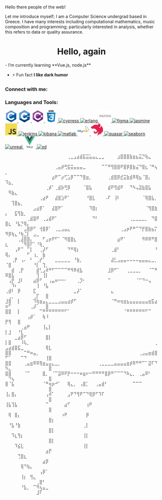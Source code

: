 Hello there people of the web!<p>
Let me introduce myself; I am a Computer Science undergrad based in Greece. I have many interests including computational mathematics, music composition and programming; particularly interested in analysis, whether this refers to data or quality assurance.<p>

<!---
nvHolst/nvHolst is a ✨ special ✨ repository because its `README.md` (this file) appears on your GitHub profile.
You can click the Preview link to take a look at your changes.
--->

<h1 align="center">Hello, again</h1>
- I’m currently learning **Vue.js, node.js**

- ⚡ Fun fact **I like dark humor**

<h3 align="left">Connect with me:</h3>
<p align="left">
</p>

<h3 align="left">Languages and Tools:</h3>
<p align="left"> <a href="https://www.cprogramming.com/" target="_blank" rel="noreferrer"> <img src="https://raw.githubusercontent.com/devicons/devicon/master/icons/c/c-original.svg" alt="c" width="40" height="40"/> </a> <a href="https://www.w3schools.com/cpp/" target="_blank" rel="noreferrer"> <img src="https://raw.githubusercontent.com/devicons/devicon/master/icons/cplusplus/cplusplus-original.svg" alt="cplusplus" width="40" height="40"/> </a> <a href="https://www.w3schools.com/cs/" target="_blank" rel="noreferrer"> <img src="https://raw.githubusercontent.com/devicons/devicon/master/icons/csharp/csharp-original.svg" alt="csharp" width="40" height="40"/> </a> <a href="https://www.w3schools.com/css/" target="_blank" rel="noreferrer"> <img src="https://raw.githubusercontent.com/devicons/devicon/master/icons/css3/css3-original-wordmark.svg" alt="css3" width="40" height="40"/> </a> <a href="https://www.cypress.io" target="_blank" rel="noreferrer"> <img src="https://raw.githubusercontent.com/simple-icons/simple-icons/6e46ec1fc23b60c8fd0d2f2ff46db82e16dbd75f/icons/cypress.svg" alt="cypress" width="40" height="40"/> </a> <a href="https://www.erlang.org/" target="_blank" rel="noreferrer"> <img src="https://www.vectorlogo.zone/logos/erlang/erlang-official.svg" alt="erlang" width="40" height="40"/> </a> <a href="https://expressjs.com" target="_blank" rel="noreferrer"> <img src="https://raw.githubusercontent.com/devicons/devicon/master/icons/express/express-original-wordmark.svg" alt="express" width="40" height="40"/> </a> <a href="https://www.figma.com/" target="_blank" rel="noreferrer"> <img src="https://www.vectorlogo.zone/logos/figma/figma-icon.svg" alt="figma" width="40" height="40"/> </a> <a href="https://jasmine.github.io/" target="_blank" rel="noreferrer"> <img src="https://www.vectorlogo.zone/logos/jasmine/jasmine-icon.svg" alt="jasmine" width="40" height="40"/> </a> <a href="https://developer.mozilla.org/en-US/docs/Web/JavaScript" target="_blank" rel="noreferrer"> <img src="https://raw.githubusercontent.com/devicons/devicon/master/icons/javascript/javascript-original.svg" alt="javascript" width="40" height="40"/> </a> <a href="https://www.jenkins.io" target="_blank" rel="noreferrer"> <img src="https://www.vectorlogo.zone/logos/jenkins/jenkins-icon.svg" alt="jenkins" width="40" height="40"/> </a> <a href="https://www.elastic.co/kibana" target="_blank" rel="noreferrer"> <img src="https://www.vectorlogo.zone/logos/elasticco_kibana/elasticco_kibana-icon.svg" alt="kibana" width="40" height="40"/> </a> <a href="https://www.mathworks.com/" target="_blank" rel="noreferrer"> <img src="https://upload.wikimedia.org/wikipedia/commons/2/21/Matlab_Logo.png" alt="matlab" width="40" height="40"/> </a> <a href="https://www.mysql.com/" target="_blank" rel="noreferrer"> <img src="https://raw.githubusercontent.com/devicons/devicon/master/icons/mysql/mysql-original-wordmark.svg" alt="mysql" width="40" height="40"/> </a> <a href="https://nestjs.com/" target="_blank" rel="noreferrer"> <img src="https://raw.githubusercontent.com/devicons/devicon/master/icons/nestjs/nestjs-plain.svg" alt="nestjs" width="40" height="40"/> </a> <a href="https://quasar.dev/" target="_blank" rel="noreferrer"> <img src="https://cdn.quasar.dev/logo/svg/quasar-logo.svg" alt="quasar" width="40" height="40"/> </a> <a href="https://seaborn.pydata.org/" target="_blank" rel="noreferrer"> <img src="https://seaborn.pydata.org/_images/logo-mark-lightbg.svg" alt="seaborn" width="40" height="40"/> </a> <a href="https://unrealengine.com/" target="_blank" rel="noreferrer"> <img src="https://raw.githubusercontent.com/kenangundogan/fontisto/036b7eca71aab1bef8e6a0518f7329f13ed62f6b/icons/svg/brand/unreal-engine.svg" alt="unreal" width="40" height="40"/> </a> <a href="https://vuejs.org/" target="_blank" rel="noreferrer"> <img src="https://raw.githubusercontent.com/devicons/devicon/master/icons/vuejs/vuejs-original-wordmark.svg" alt="vuejs" width="40" height="40"/> </a> <a href="https://www.adobe.com/products/xd.html" target="_blank" rel="noreferrer"> <img src="https://cdn.worldvectorlogo.com/logos/adobe-xd.svg" alt="xd" width="40" height="40"/> </a> </p>

⠀⠀⠀⠀⠀⠀⠀⠀⠀⠀⠀⠀⠀⠀⠀⠀⠀⠀⠀⠀⢀⣀⣠⣴⣾⣯⣭⣥⣤⣄⣀⣀⠀⠀⠀⠀⣰⣿⣿⣿⣷⣶⣦⣭⡙⢷⣄⠀⠀⠀⠀⠀⠀⠀⠀⠀⠀⠀⠀⠀⠀⠀⠀⠀⠀
⠀⠀⠀⠀⠀⠀⠀⠀⠀⠀⠀⠀⠀⠀⠀⠀⢀⣤⡾⢛⣯⣭⣤⣤⣤⣀⠀⠀⠀⠀⠀⠉⠉⠛⢻⣿⣿⠟⣿⡿⣿⣷⣬⠙⣿⣆⠈⠛⢦⡀⠀⠀⠀⠀⠀⠀⠀⠀⠀⠀⠀⠀⠀⠀⠀
⠀⠀⠀⠀⠀⠀⠀⠀⠀⠀⠀⠀⠀⠀⠀⣴⠟⠉⡴⢋⣡⡿⠉⠉⠙⣿⣶⡀⠀⠀⠀⠀⠀⢀⣾⣿⡿⣞⣭⣷⣾⠿⢿⣦⠈⣿⡄⠀⠀⠹⣦⡀⠀⠀⠀⠀⠀⠀⠀⠀⠀⠀⠀⠀⠀
⠀⠀⠀⠀⠀⠀⠀⠀⠀⠀⠀⠀⠀⢀⡾⠁⢀⣾⡷⢛⡿⠀⠀⠀⠀⠈⣿⣧⠀⠀⠀⠀⠀⣾⠟⢻⣾⠟⠀⠀⠙⠳⢤⣽⣷⣿⣧⠀⠀⠀⠻⣷⣄⠀⠀⠀⠀⠀⠀⠀⠀⠀⠀⠀⠀
⠀⠀⠀⠀⠀⠀⠀⠀⠀⠀⠀⢀⣴⠟⠀⠀⣼⣿⣱⠟⠁⠀⠀⠀⠀⠀⠘⣿⣇⠀⠀⠀⠠⠏⠀⢸⠇⠀⠀⠀⠀⠀⠀⠀⠈⢿⣿⣧⡀⠀⠀⢹⣿⣦⡀⠀⠀⠀⠀⠀⠀⠀⠀⠀⠀
⠀⠀⠀⠀⠀⠀⠀⠀⠀⣠⣴⡿⠁⠀⠀⣼⣿⠟⠁⠀⠀⠀⠀⠀⠀⠀⠀⠹⣿⡆⠀⠀⠀⠀⠀⠀⠀⠀⠀⠀⠀⠀⠀⠀⠀⠈⢻⣿⣷⡄⠀⠀⣯⢻⣷⡀⠀⠀⠀⠀⠀⠀⠀⠀⠀
⠀⠀⠀⠀⠀⠀⠀⢀⣾⣿⠟⠀⢀⣠⣾⠟⠁⠀⠀⠀⠀⠀⠀⠀⠀⠀⠀⠀⠙⠃⠀⠀⠀⠀⠀⠀⠀⠀⠀⠀⢀⣀⣀⣀⣀⡀⠀⠙⣿⣿⣆⠀⠘⣧⡙⢿⡄⠀⠀⠀⠀⠀⠀⠀⠀
⠀⠀⠀⠀⠀⠀⣠⣿⡿⠋⠀⢺⣿⡿⠁⠀⢀⣀⣠⣤⣄⠀⠀⠀⠀⠀⠀⠀⠀⠀⠀⠀⠀⠀⠀⠀⠀⢀⣠⡶⠟⠛⠉⠙⡟⣿⣷⣦⡍⠻⡿⢷⣄⠘⢷⣈⡇⠀⣠⣀⠀⠀⠀⠀⠀
⠀⠀⠀⠀⢀⣼⣿⣿⡄⠀⠀⠀⠋⣠⡶⠟⠋⠁⠈⠻⣿⣿⣆⠀⠀⠀⠀⠀⠀⠀⠀⠀⠀⠀⠀⠀⣴⠟⠁⠀⠀⠀⠀⠀⠻⠿⠿⠛⣿⣆⠀⠀⠀⠀⠈⠻⣿⠏⠁⠘⢷⡀⠀⠀⠀
⠀⠀⠀⢠⠟⠉⠀⠉⡇⠀⠀⢀⡼⠋⠀⠀⠀⠀⠀⠀⠙⠛⢿⡆⠀⠀⠀⠀⠀⠀⠀⠀⠀⠀⢀⣾⠃⠀⠀⠀⠀⠀⠀⠀⠀⠀⠀⠀⠘⢿⡄⠀⠀⠀⠀⠀⠋⠀⢰⡀⠀⣷⠀⠀⠀
⠀⠀⢀⡟⠀⢠⠄⠀⠃⠀⢀⡞⠁⠀⠀⠀⣀⣀⣀⣀⣀⠀⠘⣷⡀⠀⠀⠀⠀⠀⠀⠀⠀⠀⣼⣃⣠⣤⣤⠤⠤⠤⠤⣤⣤⣤⣄⣀⡀⠈⣿⠀⠀⠀⠀⠀⠀⠀⠘⡇⠀⢹⡀⠀⠀
⠀⠀⣾⠀⢀⡟⠀⠀⠀⠀⣾⢃⣠⠾⠛⠋⠉⠉⠉⠉⠛⠻⠿⢾⣧⠀⠀⠀⠀⠀⠀⠀⠀⣸⡿⠋⠁⠀⠀⢀⣀⣀⣀⡀⠀⠀⠈⠉⠛⠿⣿⣧⠀⠀⠀⠀⠀⠀⠀⢹⠀⢸⡇⠀⠀
⠀⢠⡟⠀⣸⠇⠀⠀⠀⣴⡿⠋⠀⠀⢠⣤⠶⠒⠒⠂⠀⠀⠀⢀⡹⠂⠀⠀⠀⠀⠀⠀⠀⠉⠀⠀⠀⠀⠀⠀⠀⠀⠈⠉⠙⠒⢤⠀⠀⠀⠀⠹⠆⠀⠀⠀⠀⠀⠀⢸⠀⠘⣧⠀⠀
⢀⣾⠇⠀⡿⠀⠀⠀⠀⣏⠀⠀⠀⠀⠀⠀⠀⠀⠀⠀⠀⠀⣀⡼⠁⠀⠀⠀⠀⠀⠀⠀⠀⠀⣄⠀⠀⠀⠀⠀⠀⠀⠀⠀⠀⠀⠀⠀⠀⠀⢀⡀⠀⠀⠀⠀⠀⠀⢀⡏⠀⠀⣿⠀⠀
⣸⣿⠀⠀⡇⠀⠀⠀⠀⠹⢷⣶⣤⣄⣀⣀⣀⣠⣤⣤⣴⡾⠋⠀⠀⠀⠀⠀⠀⠀⠀⠀⠀⠀⠈⠛⠶⢶⣶⣦⣤⣤⣤⣤⣤⣤⣶⣯⣴⠶⠋⠀⠀⠀⠀⠀⠀⢀⡼⠁⠀⠀⣿⠀⠀
⣿⣿⠀⠀⡇⠀⠀⠀⠀⠀⠀⠉⠛⠛⠛⠛⠛⠛⠛⠋⠁⠀⠀⠀⠀⠀⠀⠀⠀⠀⠀⠀⠀⠀⠀⠀⠀⠀⠈⠛⠛⠛⠛⠛⠛⠋⠉⠀⠀⠀⠀⠀⠀⠀⠀⠀⢠⡾⠁⠀⠀⢷⠸⠀⠀
⡟⢻⠀⠀⣿⠀⠀⠀⠀⠀⠀⠀⠀⠀⠀⠀⠀⠀⠀⠀⠀⠀⠀⠀⠀⠀⠀⠀⠀⠀⠀⠀⠀⠀⠀⠀⠀⠀⠀⠀⠀⠀⠀⠀⠀⠀⠀⠀⠀⠀⠀⠀⠀⠀⢀⣴⠟⠀⠀⠀⠀⢸⣄⡇⠀
⡇⣸⠀⠀⠘⣇⠀⠀⠀⠀⠀⠀⠀⠀⠀⠀⠀⠀⠀⠀⠀⠀⠀⠀⠀⠀⠀⠀⠀⠀⠀⠀⠀⠀⠀⠀⠀⠀⠀⠀⠀⠀⠀⠀⠀⠀⠀⠀⠀⠀⠀⠀⣀⣴⡿⠋⠀⠀⠀⠀⠀⠀⣿⡇⠀
⡇⣿⠀⠀⠀⠸⢧⡀⠀⠀⠀⠀⠀⠀⠀⠀⠀⠀⠀⠀⠀⠀⠀⠀⠀⠀⠀⠀⠀⠀⠀⠀⠀⠀⠀⠀⠀⠀⠀⠀⠀⠀⠀⠀⠀⠀⠀⠀⢀⣠⣴⣾⣿⣯⣀⠀⠀⠀⠀⠀⠀⠀⢿⣇⠀
⣿⣿⠀⠀⠀⠀⠉⠛⠶⣤⡀⠀⠀⠀⠀⠀⠀⠀⠀⠀⠀⠀⠀⠀⠀⠀⠀⠀⠀⠀⠀⠀⠀⠀⠀⠀⠀⠀⠀⠀⠀⠀⠀⢀⣠⣤⣶⣾⣿⠋⠁⠀⠀⠀⠉⠙⠀⠀⠀⠀⠀⠀⢸⣿⠀
⣿⣿⠀⠀⠀⠀⢀⣤⣶⠿⠿⢿⣶⣤⣤⣄⣀⡀⠀⠀⠀⠀⠀⠀⠀⠀⠀⠀⠀⠀⢀⣀⣀⣀⣀⣤⣤⣤⣤⣶⡾⠿⠛⠛⠉⠁⣽⠏⠙⠳⣄⠀⠀⠀⠀⠀⠀⠀⠀⠀⠀⠀⠀⣿⠀
⣿⣿⠀⠀⠀⠀⠈⠉⠀⠀⠀⠀⣿⡀⠀⠈⠉⣽⠿⠟⡟⠒⠒⠒⠶⣶⠖⠒⠛⠛⠛⠛⣿⡿⠛⠉⠉⠉⠙⠷⣄⡀⠀⢀⣤⠿⠃⠀⠀⠀⠙⢦⠀⠀⠀⠀⠀⠀⠀⠀⠀⠀⠀⣿⠀
⣿⠈⣧⠀⠀⠀⠀⠀⠀⠀⠀⠀⠈⠛⢶⡶⠚⠁⠀⠀⢿⣄⡀⠀⢠⣿⡁⠀⠀⢀⣤⣾⠃⠀⠀⠀⠀⠀⠀⠀⠀⠉⠉⠉⠀⠀⠀⠀⠀⠀⠀⠀⠀⠀⠀⠀⠀⠀⠀⠀⠀⠀⠀⣿⠀
⢸⡄⣿⡄⠀⠀⠀⠀⠀⠀⠀⠀⠀⢠⠾⠁⠀⠀⠀⠀⣠⠟⠙⢻⠟⠉⠙⢿⡿⠋⠹⠏⠀⠀⠀⠀⠀⠀⠀⠀⠀⠀⠀⠀⠀⠀⠀⠀⠀⠀⠀⠀⠀⠀⠀⠀⠀⠀⠀⠀⠀⠀⠀⣿⠀
⢸⣧⢹⣧⠀⠀⠀⠀⠀⠀⠀⠀⠀⠉⠀⠀⠀⠀⠀⣴⠋⠀⠀⠀⠀⠀⢰⠟⠀⠀⠀⠀⠀⠀⠀⠀⠀⠀⠀⠀⠀⠀⠀⠀⠀⠀⠀⠀⠀⠀⠀⠀⠀⠀⠀⠀⠀⠀⠀⠀⠀⠀⠀⣿⠀
⠀⢿⠀⣿⡄⠀⠀⠀⠀⠀⠀⠀⠀⠀⠀⠀⠀⠀⠰⠟⠀⠀⠀⠀⠀⠀⡿⠀⠀⠀⠀⠀⠀⠀⠀⠀⠀⠀⠀⠀⠀⠀⠀⠀⠀⠀⠀⠀⠀⠀⠀⠀⠀⠀⠀⠀⠀⠀⠀⠀⠀⠀⠀⣿⡆
⠀⠘⣧⠘⣷⠀⠀⠀⠀⠀⠀⠀⠀⠀⠀⠀⠀⠀⠀⠀⠀⠀⠀⠀⠀⢀⡇⠀⠀⠀⠀⠀⠀⠀⠀⠀⠀⠀⠀⠀⠀⠀⠀⠀⠀⠀⠀⠀⠀⠀⠀⠀⠀⠀⠀⠀⠀⠀⠀⠀⠀⠀⠀⣿⡇
⠀⠀⠹⣆⢻⡆⠀⠀⠀⠀⠀⠀⠀⠀⠀⠀⠀⠀⠀⠀⠀⠀⠀⠀⠀⢸⡇⠀⠀⠀⠀⠀⠀⠀⠀⠀⠀⠀⠀⠀⠀⠀⠀⠀⠀⠀⠀⠀⠀⠀⠀⠀⠀⠀⠀⠀⠀⠀⠀⠀⠀⠀⠀⣿⡇
⠀⠀⠀⠹⣮⣇⠀⠀⠀⠀⠀⠀⠀⠀⠀⠀⠀⠀⠀⠀⠀⠀⠀⠀⠀⢸⡇⠀⠀⠀⠀⠀⠀⠀⠀⠀⠀⠀⠀⠀⠀⠀⠀⠀⠀⠀⠀⠀⠀⠀⠀⠀⠀⠀⠀⠀⠀⠀⠀⠀⠀⠀⣴⡟⠀
⠀⠀⠀⠀⢙⣿⣆⠀⠀⠀⠀⠀⠀⠀⠀⠀⠀⠀⠀⠀⠀⠀⠀⠀⠀⠀⠀⠀⠀⠀⠀⠀⠀⠀⠀⠀⠀⠀⠀⠀⠀⠀⠀⠀⠀⠀⠀⠀⠀⠀⠀⠀⠀⠀⠀⠀⠀⠀⠀⠀⠀⣴⡿⠀⠀
⠀⠀⠀⠀⠀⢿⠙⢷⡄⠀⠀⠀⠀⠀⠀⠀⠀⠀⠀⠀⠀⠀⠀⠀⠀⠀⠀⠀⠀⠀⠀⠀⠀⠀⠀⠀⠀⠀⠀⠀⠀⠀⠀⠀⠀⠀⠀⠀⠀⠀⠀⠀⠀⠀⠀⠀⠀⠀⠀⠀⢠⡿⠁⠀⠀
⠀⠀⠀⠀⠀⢸⡆⠀⢻⣄⠀⠀⠀⠀⠀⠀⠀⠀⠀⠀⠀⠀⠀⠀⠀⠀⠀⠀⠀⠀⠀⠀⠀⠀⠀⠀⠀⠀⠀⠀⠀⠀⠀⠀⠀⠀⠀⠀⠀⠀⠀⠀⠀⠀⠀⠀⠀⠀⠀⢀⣿⠃⠀⠀⠀
⠀⠀⠀⠀⠀⠘⣧⡀⠀⠉⠻⢦⣤⣀⠀⠀⠀⠀⠀⠀⠀⠀⠀⠀⠀⠀⠀⠀⠀⠀⠀⠀⠀⠀⠀⠀⠀⠀⠀⠀⠀⠀⠀⠀⠀⠀⠀⠀⠀⠀⠀⠀⠀⠀⠀⠀⠀⠀⠀⣸⠏⠀⠀⠀⠀
